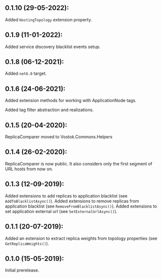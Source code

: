 ## 0.1.10 (29-05-2022):

Added `HostingTopology` extension property.

## 0.1.9 (11-01-2022):

Added service discovery blacklist events setup.

## 0.1.8 (06-12-2021):

Added `net6.0` target.

## 0.1.6 (24-06-2021):

Added extension methods for working with ApplicationNode tags.

Added tag filter abstraction and realizations.

## 0.1.5 (20-04-2020):

ReplicaComparer moved to Vostok.Commons.Helpers

## 0.1.4 (26-02-2020):

ReplicaComparer is now public. It also considers only the first segment of URL hosts from now on.

## 0.1.3 (12-09-2019):

Added extensions to add replicas to application blacklist (see `AddToBlacklistAsync()`).
Added extensions to remove replicas from application blacklist (see `RemoveFromBlacklistAsync()`).
Added extensions to set application external url (see `SetExternalUrlAsync()`).

## 0.1.1 (20-07-2019):

Added an extension to extract replica weights from topology properties (see `GetReplicaWeights()`).

## 0.1.0 (15-05-2019): 

Initial prerelease.
